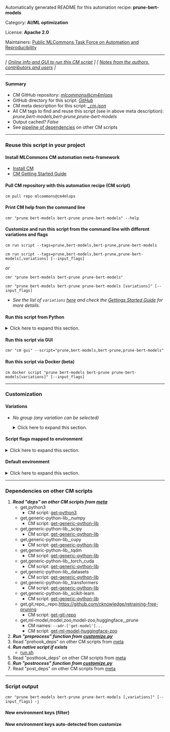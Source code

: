 Automatically generated README for this automation recipe: **prune-bert-models**

Category: **AI/ML optimization**

License: **Apache 2.0**

Maintainers: [Public MLCommons Task Force on Automation and Reproducibility](https://github.com/mlcommons/ck/blob/master/docs/taskforce.md)

---
*[ [Online info and GUI to run this CM script](https://access.cknowledge.org/playground/?action=scripts&name=prune-bert-models,76182d4896414216) ] [ [Notes from the authors, contributors and users](README-extra.md) ]*

---
#### Summary

* CM GitHub repository: *[mlcommons@cm4mlops](https://github.com/mlcommons/cm4mlops/tree/dev)*
* GitHub directory for this script: *[GitHub](https://github.com/mlcommons/cm4mlops/tree/dev/script/prune-bert-models)*
* CM meta description for this script: *[_cm.json](_cm.json)*
* All CM tags to find and reuse this script (see in above meta description): *prune,bert-models,bert-prune,prune-bert-models*
* Output cached? *False*
* See [pipeline of dependencies](#dependencies-on-other-cm-scripts) on other CM scripts


---
### Reuse this script in your project

#### Install MLCommons CM automation meta-framework

* [Install CM](https://access.cknowledge.org/playground/?action=install)
* [CM Getting Started Guide](https://github.com/mlcommons/ck/blob/master/docs/getting-started.md)

#### Pull CM repository with this automation recipe (CM script)

```cm pull repo mlcommons@cm4mlops```

#### Print CM help from the command line

````cmr "prune bert-models bert-prune prune-bert-models" --help````

#### Customize and run this script from the command line with different variations and flags

`cm run script --tags=prune,bert-models,bert-prune,prune-bert-models`

`cm run script --tags=prune,bert-models,bert-prune,prune-bert-models[,variations] [--input_flags]`

*or*

`cmr "prune bert-models bert-prune prune-bert-models"`

`cmr "prune bert-models bert-prune prune-bert-models [variations]" [--input_flags]`


* *See the list of `variations` [here](#variations) and check the [Gettings Started Guide](https://github.com/mlcommons/ck/blob/dev/docs/getting-started.md) for more details.*

#### Run this script from Python

<details>
<summary>Click here to expand this section.</summary>

```python

import cmind

r = cmind.access({'action':'run'
                  'automation':'script',
                  'tags':'prune,bert-models,bert-prune,prune-bert-models'
                  'out':'con',
                  ...
                  (other input keys for this script)
                  ...
                 })

if r['return']>0:
    print (r['error'])

```

</details>


#### Run this script via GUI

```cmr "cm gui" --script="prune,bert-models,bert-prune,prune-bert-models"```

#### Run this script via Docker (beta)

`cm docker script "prune bert-models bert-prune prune-bert-models[variations]" [--input_flags]`

___
### Customization


#### Variations

  * *No group (any variation can be selected)*
    <details>
    <summary>Click here to expand this section.</summary>

    * `_model.#`
      - Environment variables:
        - *CM_BERT_PRUNE_MODEL_NAME*: `#`
        - *CM_MODEL_ZOO_STUB*: `#`
      - Workflow:
    * `_path.#`
      - Environment variables:
        - *CM_BERT_PRUNE_CKPT_PATH*: `#`
      - Workflow:
    * `_task.#`
      - Environment variables:
        - *CM_BERT_PRUNE_TASK*: `#`
      - Workflow:

    </details>


#### Script flags mapped to environment
<details>
<summary>Click here to expand this section.</summary>

* `--constraint=value`  &rarr;  `CM_BERT_PRUNE_CONSTRAINT=value`
* `--output_dir=value`  &rarr;  `CM_BERT_PRUNE_OUTPUT_DIR=value`

**Above CLI flags can be used in the Python CM API as follows:**

```python
r=cm.access({... , "constraint":...}
```

</details>

#### Default environment

<details>
<summary>Click here to expand this section.</summary>

These keys can be updated via `--env.KEY=VALUE` or `env` dictionary in `@input.json` or using script flags.

* CM_BERT_PRUNE_TASK: `squad`
* CM_BERT_PRUNE_MODEL_NAME: `bert-large-uncased`
* CM_MODEL_ZOO_STUB: `bert-large-uncased`
* CM_BERT_PRUNE_CONSTRAINT: `0.5`

</details>

___
### Dependencies on other CM scripts


  1. ***Read "deps" on other CM scripts from [meta](https://github.com/mlcommons/cm4mlops/tree/dev/script/prune-bert-models/_cm.json)***
     * get,python3
       - CM script: [get-python3](https://github.com/mlcommons/cm4mlops/tree/master/script/get-python3)
     * get,generic-python-lib,_numpy
       - CM script: [get-generic-python-lib](https://github.com/mlcommons/cm4mlops/tree/master/script/get-generic-python-lib)
     * get,generic-python-lib,_scipy
       - CM script: [get-generic-python-lib](https://github.com/mlcommons/cm4mlops/tree/master/script/get-generic-python-lib)
     * get,generic-python-lib,_cupy
       - CM script: [get-generic-python-lib](https://github.com/mlcommons/cm4mlops/tree/master/script/get-generic-python-lib)
     * get,generic-python-lib,_tqdm
       - CM script: [get-generic-python-lib](https://github.com/mlcommons/cm4mlops/tree/master/script/get-generic-python-lib)
     * get,generic-python-lib,_torch_cuda
       - CM script: [get-generic-python-lib](https://github.com/mlcommons/cm4mlops/tree/master/script/get-generic-python-lib)
     * get,generic-python-lib,_datasets
       - CM script: [get-generic-python-lib](https://github.com/mlcommons/cm4mlops/tree/master/script/get-generic-python-lib)
     * get,generic-python-lib,_transformers
       - CM script: [get-generic-python-lib](https://github.com/mlcommons/cm4mlops/tree/master/script/get-generic-python-lib)
     * get,generic-python-lib,_scikit-learn
       - CM script: [get-generic-python-lib](https://github.com/mlcommons/cm4mlops/tree/master/script/get-generic-python-lib)
     * get,git,repo,_repo.https://github.com/cknowledge/retraining-free-pruning
       - CM script: [get-git-repo](https://github.com/mlcommons/cm4mlops/tree/master/script/get-git-repo)
     * get,ml-model,model,zoo,model-zoo,huggingface,_prune
       * CM names: `--adr.['get-model']...`
       - CM script: [get-ml-model-huggingface-zoo](https://github.com/mlcommons/cm4mlops/tree/master/script/get-ml-model-huggingface-zoo)
  1. ***Run "preprocess" function from [customize.py](https://github.com/mlcommons/cm4mlops/tree/dev/script/prune-bert-models/customize.py)***
  1. Read "prehook_deps" on other CM scripts from [meta](https://github.com/mlcommons/cm4mlops/tree/dev/script/prune-bert-models/_cm.json)
  1. ***Run native script if exists***
     * [run.sh](https://github.com/mlcommons/cm4mlops/tree/dev/script/prune-bert-models/run.sh)
  1. Read "posthook_deps" on other CM scripts from [meta](https://github.com/mlcommons/cm4mlops/tree/dev/script/prune-bert-models/_cm.json)
  1. ***Run "postrocess" function from [customize.py](https://github.com/mlcommons/cm4mlops/tree/dev/script/prune-bert-models/customize.py)***
  1. Read "post_deps" on other CM scripts from [meta](https://github.com/mlcommons/cm4mlops/tree/dev/script/prune-bert-models/_cm.json)

___
### Script output
`cmr "prune bert-models bert-prune prune-bert-models [,variations]" [--input_flags] -j`
#### New environment keys (filter)

#### New environment keys auto-detected from customize
